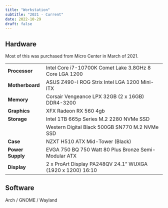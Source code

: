 ```yaml
---
title: "Workstation"
subtitle: "2021 - Current"
date: 2022-10-29
draft: false
---
```


## Hardware

Most of this was purchased from Micro Center in March of 2021.

|                  |                                                            |
| ---------------- | ---------------------------------------------------------- |
| **Processor**    | Intel Core i7-10700K Comet Lake 3.8GHz 8 Core LGA 1200     |
| **Motherboard**  | ASUS Z490-I ROG Strix Intel LGA 1200 Mini-ITX              |
| **Memory**       | Corsair Vengeance LPX 32GB (2 x 16GB) DDR4-3200            |
| **Graphics**     | XFX Radeon RX 560 4gb                                      |
| **Storage**      | Intel 1TB 665p Series M.2 2280 NVMe SSD                    |
|                  | Western Digital Black 500GB SN770 M.2 NVMe SSD             |
| **Case**         | NZXT H510 ATX Mid-Tower (Black)                            |
| **Power Supply** | EVGA 750 BQ 750 Watt 80 Plus Bronze Semi-Modular ATX       |
| **Display**      | 2 x ProArt Display PA248QV 24.1” WUXGA (1920 x 1200) 16:10 |

## Software

Arch / GNOME / Wayland